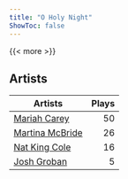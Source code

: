 ```yaml
---
title: "O Holy Night"
ShowToc: false
---
```


{{< more >}}

## Artists
Artists | Plays 
----- | -----: 
[Mariah Carey](/artists/mariah-carey-31885) | 50
[Martina McBride](/artists/martina-mcbride-35319) | 26
[Nat King Cole](/artists/nat-king-cole-3428) | 16
[Josh Groban](/artists/josh-groban-58260) | 5

